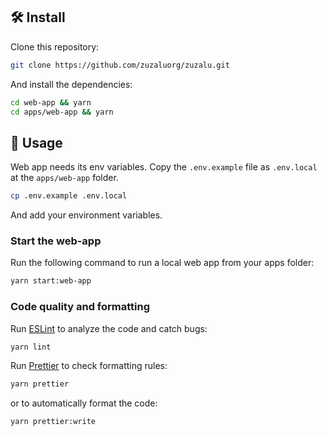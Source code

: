 
## 🛠 Install

Clone this repository:

```bash
git clone https://github.com/zuzaluorg/zuzalu.git
```

And install the dependencies:

```bash
cd web-app && yarn
cd apps/web-app && yarn
```

## 📜 Usage

Web app needs its env variables. Copy the `.env.example` file as `.env.local` at the `apps/web-app` folder.

```bash
cp .env.example .env.local
```

And add your environment variables.

### Start the web-app

Run the following command to run a local web app from your apps folder:

```bash
yarn start:web-app
```

### Code quality and formatting

Run [ESLint](https://eslint.org/) to analyze the code and catch bugs:

```bash
yarn lint
```

Run [Prettier](https://prettier.io/) to check formatting rules:

```bash
yarn prettier
```

or to automatically format the code:

```bash
yarn prettier:write
```
